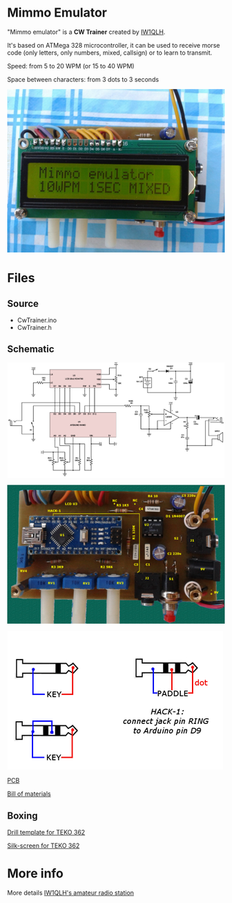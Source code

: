 # Mimmo Emulator

"Mimmo emulator" is a **CW Trainer** created by [IW1QLH](http://www.iw1qlh.net).

It's based on ATMega 328 microcontroller, it can be used to receive morse code (only letters, only numbers, mixed, callsign) or to learn to transmit.

Speed: from 5 to 20 WPM (or 15 to 40 WPM)

Space between characters: from 3 dots to 3 seconds

![Architecture](docs/Cwt2_r.jpg)

# Files

## Source

 - CwTrainer.ino
 - CwTrainer.h

## Schematic

![PCB](docs/Cw-trainer.png)

![Architecture](docs/Cwt_serigrafia.png)

![Key connector](docs/Cwt_key_connections.png)

[PCB](docs/CwTrainer.pdf)

[Bill of materials](docs/BillOfMaterials.txt)


## Boxing

[Drill template for TEKO 362](docs/dima-teko362.pdf)

[Silk-screen for TEKO 362](docs/maschera-teko362.pdf)


# More info

More details [IW1QLH's amateur radio station](https://www.facebook.com/iw1qlh/)

